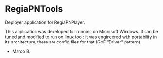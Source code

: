 # RegiaPNTools
Deployer application for RegiaPNPlayer.

This application was developed for running on Microsoft Windows. It can be tuned and modified to run on linux too : it was engineered with portability in its architecture, there are config files for that (GoF "Driver" pattern).

- Marco B.
